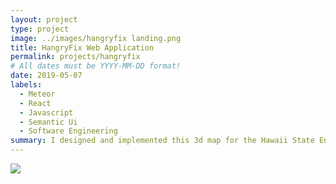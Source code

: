 ```yaml
---
layout: project
type: project
image: ../images/hangryfix landing.png
title: HangryFix Web Application
permalink: projects/hangryfix
# All dates must be YYYY-MM-DD format!
date: 2019-05-07
labels:
  - Meteor
  - React
  - Javascript
  - Semantic Ui
  - Software Engineering
summary: I designed and implemented this 3d map for the Hawaii State Energy Office
---
```


  <img class="ui image" src="../images/hangryfix landing.jpg">
